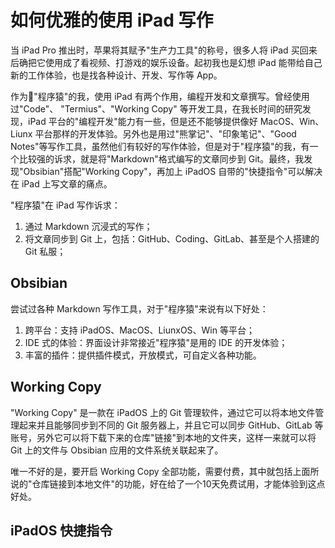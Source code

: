 # 如何优雅的使用 iPad 写作

当 iPad Pro 推出时，苹果将其赋予"生产力工具"的称号，很多人将 iPad 买回来后确把它使用成了看视频、打游戏的娱乐设备。起初我也是幻想 iPad 能带给自己新的工作体验，也是找各种设计、开发、写作等 App。

作为🦍"程序猿"的我，使用 iPad 有两个作用，编程开发和文章撰写。曾经使用过"Code"、 "Termius"、"Working Copy" 等开发工具，在我长时间的研究发现，iPad 平台的"编程开发"能力有一些，但是还不能够提供像好 MacOS、Win、Liunx 平台那样的开发体验。另外也是用过"熊掌记"、"印象笔记"、"Good Notes"等写作工具，虽然他们有较好的写作体验，但是对于"程序猿"的我，有一个比较强的诉求，就是将"Markdown"格式编写的文章同步到 Git。最终，我发现"Obsibian"搭配"Working Copy"，再加上 iPadOS 自带的"快捷指令"可以解决在 iPad 上写文章的痛点。

"程序猿"在 iPad 写作诉求：
1. 通过 Markdown 沉浸式的写作；
2. 将文章同步到 Git 上，包括：GitHub、Coding、GitLab、甚至是个人搭建的 Git 私服；

## Obsibian
尝试过各种 Markdown 写作工具，对于"程序猿"来说有以下好处：
1. 跨平台：支持 iPadOS、MacOS、LiunxOS、Win 等平台；
2. IDE 式的体验：界面设计非常接近"程序猿"是用的 IDE 的开发体验；
3. 丰富的插件：提供插件模式，开放模式，可自定义各种功能。

## Working Copy
"Working Copy" 是一款在 iPadOS 上的 Git 管理软件，通过它可以将本地文件管理起来并且能够同步到不同的 Git 服务器上，并且它可以同步 GitHub、GitLab 等账号，另外它可以将下载下来的仓库"链接"到本地的文件夹，这样一来就可以将 Git 上的文件与 Obsibian 应用的文件系统关联起来了。

唯一不好的是，要开启 Working Copy 全部功能，需要付费，其中就包括上面所说的"仓库链接到本地文件"的功能，好在给了一个10天免费试用，才能体验到这点好处。

## iPadOS 快捷指令



